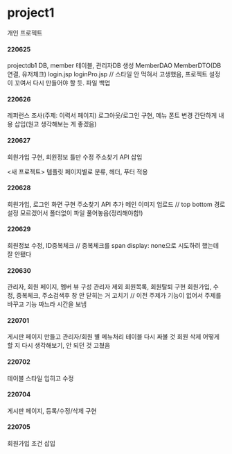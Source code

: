 # project1
개인 프로젝트

#### 220625 
  projectdb1 DB, member 테이블, 관리자DB 생성 
  MemberDAO MemberDTO(DB연결, 유저체크) login.jsp loginPro.jsp
  // 스타일 안 먹혀서 고생했음, 프로젝트 설정이 꼬여서 다시 만들어야 할 듯. 파일 백업
  
#### 220626
  레퍼런스 조사(주제: 이력서 페이지)
  로그아웃/로그인 구현, 메뉴 폰트 변경
  간단하게 내용 삽입(원고 생각해보는 게 좋겠음)
  
#### 220627
  회원가입 구현, 회원정보 틀만 수정
  주소찾기 API 삽입
  
  <새 프로젝트>
  템플릿 페이지별로 분류, 헤더, 푸터 적용

#### 220628
  회원가입, 로그인 화면 구현
  주소찾기 API 추가
  메인 이미지 업로드
  // top bottom 경로 설정 모르겠어서 폴더없이 파일 풀어놓음(정리해야함!)
  
#### 220629
  회원정보 수정, ID중복체크
  // 중복체크를 span display: none으로 시도하려 했는데 잘 안됐다
  
#### 220630
  관리자, 회원 페이지, 멤버 뷰 구성
  관리자 제외 회원목록, 회원탈퇴 구현
  회원가입, 수정, 중복체크, 주소검색후 창 안 닫히는 거 고치기
  // 이전 주제가 기능이 없어서 주제를 바꾸고 기능 짜느라 시간을 보냄
  
#### 220701
  게시판 페이지 만들고 관리자/회원 별 메뉴처리
  테이블 다시 짜볼 것
  회원 삭제 어떻게 할 지 다시 생각해보기, 안 되던 것 고쳤음

#### 220702
  테이블 스타일 입히고 수정
  
#### 220704
  게시판 페이지, 등록/수정/삭제 구현
  
#### 220705
  회원가입 조건 삽입
  
